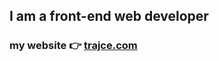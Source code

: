## I am a front-end web developer

<h3>my website 👉 <a href="https://trajce.com">trajce.com</a></h3>

<!--
<a href="https://trajce.com"><img src="https://github.com/trajce/trajce/raw/master/logo.svg" alt="trajce.com" rel="nofollow" width="70"></a>
-->
